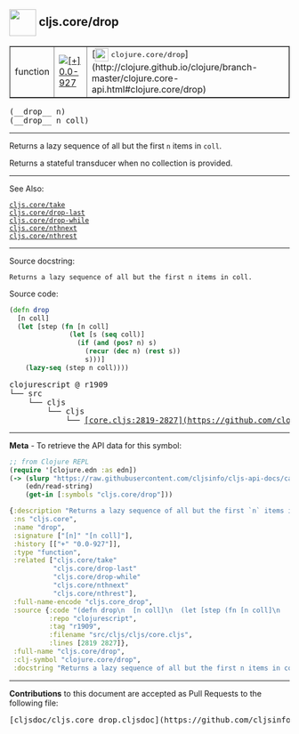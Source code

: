 ## <img width="48px" valign="middle" src="http://i.imgur.com/Hi20huC.png"> cljs.core/drop

 <table border="1">
<tr>

<td>function</td>
<td><a href="https://github.com/cljsinfo/cljs-api-docs/tree/0.0-927"><img valign="middle" alt="[+] 0.0-927" src="https://img.shields.io/badge/+-0.0--927-lightgrey.svg"></a> </td>
<td>
[<img height="24px" valign="middle" src="http://i.imgur.com/1GjPKvB.png"> <samp>clojure.core/drop</samp>](http://clojure.github.io/clojure/branch-master/clojure.core-api.html#clojure.core/drop)
</td>
</tr>
</table>

 <samp>
(__drop__ n)<br>
</samp>
 <samp>
(__drop__ n coll)<br>
</samp>

---

Returns a lazy sequence of all but the first `n` items in `coll`.

Returns a stateful transducer when no collection is provided.

---


See Also:

[`cljs.core/take`](cljs.core_take.md)<br>
[`cljs.core/drop-last`](cljs.core_drop-last.md)<br>
[`cljs.core/drop-while`](cljs.core_drop-while.md)<br>
[`cljs.core/nthnext`](cljs.core_nthnext.md)<br>
[`cljs.core/nthrest`](cljs.core_nthrest.md)<br>

---

Source docstring:

```
Returns a lazy sequence of all but the first n items in coll.
```

Source code:

```clj
(defn drop
  [n coll]
  (let [step (fn [n coll]
               (let [s (seq coll)]
                 (if (and (pos? n) s)
                   (recur (dec n) (rest s))
                   s)))]
    (lazy-seq (step n coll))))
```

 <pre>
clojurescript @ r1909
└── src
    └── cljs
        └── cljs
            └── <ins>[core.cljs:2819-2827](https://github.com/clojure/clojurescript/blob/r1909/src/cljs/cljs/core.cljs#L2819-L2827)</ins>
</pre>


---

__Meta__ - To retrieve the API data for this symbol:

```clj
;; from Clojure REPL
(require '[clojure.edn :as edn])
(-> (slurp "https://raw.githubusercontent.com/cljsinfo/cljs-api-docs/catalog/cljs-api.edn")
    (edn/read-string)
    (get-in [:symbols "cljs.core/drop"]))
```

```clj
{:description "Returns a lazy sequence of all but the first `n` items in `coll`.\n\nReturns a stateful transducer when no collection is provided.",
 :ns "cljs.core",
 :name "drop",
 :signature ["[n]" "[n coll]"],
 :history [["+" "0.0-927"]],
 :type "function",
 :related ["cljs.core/take"
           "cljs.core/drop-last"
           "cljs.core/drop-while"
           "cljs.core/nthnext"
           "cljs.core/nthrest"],
 :full-name-encode "cljs.core_drop",
 :source {:code "(defn drop\n  [n coll]\n  (let [step (fn [n coll]\n               (let [s (seq coll)]\n                 (if (and (pos? n) s)\n                   (recur (dec n) (rest s))\n                   s)))]\n    (lazy-seq (step n coll))))",
          :repo "clojurescript",
          :tag "r1909",
          :filename "src/cljs/cljs/core.cljs",
          :lines [2819 2827]},
 :full-name "cljs.core/drop",
 :clj-symbol "clojure.core/drop",
 :docstring "Returns a lazy sequence of all but the first n items in coll."}

```

---

__Contributions__ to this document are accepted as Pull Requests to the following file:

 <pre>
[cljsdoc/cljs.core_drop.cljsdoc](https://github.com/cljsinfo/cljs-api-docs/blob/master/cljsdoc/cljs.core_drop.cljsdoc)
</pre>

